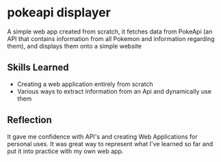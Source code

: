 # pokeapi displayer

A simple web app created from scratch, it fetches data from PokeApi (an API that contains information from all Pokemon and information regarding them), and displays them onto a simple website

## Skills Learned

- Creating a web application entirely from scratch
- Various ways to extract information from an Api and dynamically use them

## Reflection

It gave me confidence with API's and creating Web Applications for personal uses. It was great way to represent what I've learned so far and put it into practice with my own web app.
